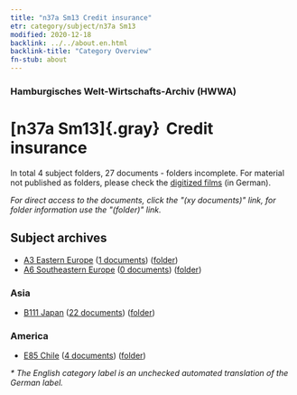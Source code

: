 ```yaml
---
title: "n37a Sm13 Credit insurance"
etr: category/subject/n37a Sm13
modified: 2020-12-18
backlink: ../../about.en.html
backlink-title: "Category Overview"
fn-stub: about
---
```


### Hamburgisches Welt-Wirtschafts-Archiv (HWWA)
# [n37a Sm13]{.gray}&#8201; Credit insurance&#160; 





In total 4 subject folders, 27 documents - folders incomplete.
For material not published as folders, please check the [digitized films](/film/h1_sh) (in German).

_For direct access to the documents, click the "(xy documents)" link, for folder information use the "(folder)" link._

## Subject archives


- [A3 Eastern Europe](../../../geo/about.en.html#A3) (<a href="https://dfg-viewer.de/show/?tx_dlf[id]=https://pm20.zbw.eu/mets/sh/1408xx/140896/1457xx/145748/public.mets.en.xml" target="_blank">1 documents</a>) ([folder](http://purl.org/pressemappe20/folder/sh/140896,145748))
- [A6 Southeastern Europe](../../../geo/about.en.html#A6) (<a href="https://dfg-viewer.de/show/?tx_dlf[id]=https://pm20.zbw.eu/mets/sh/1409xx/140900/1457xx/145748/public.mets.en.xml" target="_blank">0 documents</a>) ([folder](http://purl.org/pressemappe20/folder/sh/140900,145748))

### Asia

- [B111 Japan](../../../geo/about.en.html#B111) (<a href="https://dfg-viewer.de/show/?tx_dlf[id]=https://pm20.zbw.eu/mets/sh/1412xx/141272/1457xx/145748/public.mets.en.xml" target="_blank">22 documents</a>) ([folder](http://purl.org/pressemappe20/folder/sh/141272,145748))

### America

- [E85 Chile](../../../geo/about.en.html#E85) (<a href="https://dfg-viewer.de/show/?tx_dlf[id]=https://pm20.zbw.eu/mets/sh/1416xx/141691/1457xx/145748/public.mets.en.xml" target="_blank">4 documents</a>) ([folder](http://purl.org/pressemappe20/folder/sh/141691,145748))


_* The English category label is an unchecked automated translation of the German label._

